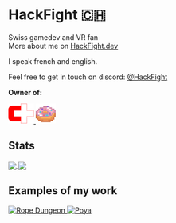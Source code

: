 # HackFight 🇨🇭  

Swiss gamedev and VR fan  
More about me on [HackFight.dev](https://www.hackfight.dev)

I speak french and english.

Feel free to get in touch on discord: [@HackFight](https://discordapp.com/users/691967643728609290)

**Owner of:**
<p align="left">
  <a href="https://swisscommunities.github.io" target="_blank" rel="noreferrer">
    <img src="https://github.com/HackFight/HackFight/blob/main/swisscommunities.png" alt="swisscommunities" width="51" height="40"/>
  </a>
  <a href="https://github.com/DonutBytes-Studio" target="_blank" rel="noreferrer">
    <img src="https://github.com/HackFight/HackFight/blob/main/DonutBytes.png" alt="donutbytes" width="40" height="40"/>
  </a>
</p>

## Stats
<a href="https://github.com/anuraghazra/github-readme-stats">
  <img height=200 align="center" src="https://github-readme-stats.vercel.app/api?username=hackfight&show_icons=true&theme=synthwave&rank_icon=github&include_all_commits=true" />
</a>
<a href="https://github.com/anuraghazra/convoychat">
  <img height=200 align="center" src="https://github-readme-stats.vercel.app/api/top-langs/?username=hackfight&layout=donut&theme=synthwave&exclude_repo=hackfight.github.io,Le-truc-super-cool-qu-on-va-faire-pendant-cette-semaine,Claustrobox,Tetrisnt,Esterrial_Prototype,EPQ-Project" />
</a>

## Examples of my work
<p align="left">
  <a href="https://hackfight.itch.io/ropedungeon">
    <img src="https://img.itch.zone/aW1nLzg2NTE3NzgucG5n/180x143%23c/90Ovbg.png" alt="Rope Dungeon">
  </a>
  <a href="https://hackfight.itch.io/poya">
    <img src="https://img.itch.zone/aW1nLzE3MDg3NDg4LmdpZg==/180x143%23c/oX6Kc8.gif" alt="Poya" height=143 width=180>
  </a>
</p>
